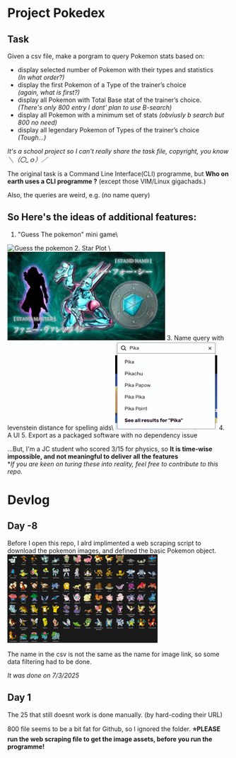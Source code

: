 # Project Pokedex
## Task
Given a csv file, make a porgram to query Pokemon stats based on:
- display selected number of Pokemon with their types and statistics\
*(In what order?)*
- display the first Pokemon of a Type of the trainer’s choice\
*(again, what is first?)*
- display all Pokemon with Total Base stat of the trainer’s choice.\
*(There's only 800 entry I dont' plan to use B-search)*
- display all Pokemon with a minimum set of stats
*(obviusly b search but 800 no need)*
- display all legendary Pokemon of Types of the trainer’s choice\
*(Tough...)*


*It's a school project so I can't really share the task file, copyright, you know＼（〇_ｏ）／*

The original task is a Command Line Interface(CLI) programme, but **Who on earth uses a CLI programme ?** (except those VIM/Linux gigachads.)

Also, the queries are weird, e.g. (no name query)

## So Here's the ideas of additional features:
1. "Guess The pokemon" mini game\
<img src="./ASSETS/readme_assets/Guess the pokemon.png" alt="Guess the pokemon"  height="200">
2. Star Plot \
<img src="./ASSETS/readme_assets/Dirty Deeds Done Dirt Cheap.jpg" alt="JOJO REFERENCE!!!" height="200">
3. Name query with levenstein distance for spelling aids\
<img src="./ASSETS/readme_assets/Search%20%20Hint%20Example.png" alt="JOJO REFERENCE!!!" height="200">
4. A UI
5. Export as a packaged software with no dependency issue

...But, I'm a JC student who scored 3/15 for physics, so **It is time-wise impossible, and not meaningful to deliver all the features**\
**If you are keen on turing these into reality, feel free to contribute to this repo.*

# Devlog
## Day -8
Before I open this repo, I alrd implimented a web scraping script to download the pokemon images, and defined the basic Pokemon object.\
<img src="./ASSETS/readme_assets/Webscrap.png" alt="JOJO REFERENCE!!!" height="200">

The name in the csv is not the same as the name for image link, so some data filtering had to be done.

*It was done on 7/3/2025*

## Day 1
The 25 that still doesnt work is done manually. (by hard-coding their URL)

800 file seems to be a bit fat for Github, so I ignored the folder. **⭐PLEASE run the web scraping file to get the image assets, before you run the programme!**
